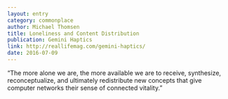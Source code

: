 ```yaml
---
layout: entry
category: commonplace
author: Michael Thomsen
title: Loneliness and Content Distribution
publication: Gemini Haptics
link: http://reallifemag.com/gemini-haptics/
date: 2016-07-09
---
```


“The more alone we are, the more available we are to receive, synthesize, reconceptualize, and ultimately redistribute new concepts that give computer networks their sense of connected vitality.”

